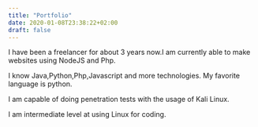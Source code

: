 ```yaml
---
title: "Portfolio"
date: 2020-01-08T23:38:22+02:00
draft: false
---
```


I have been a freelancer for about 3 years now.I am currently able to make websites using NodeJS and Php.

I know Java,Python,Php,Javascript and more technologies. My favorite language is python.

I am capable of doing penetration tests with the usage of Kali Linux.

I am intermediate level at using Linux for coding.

